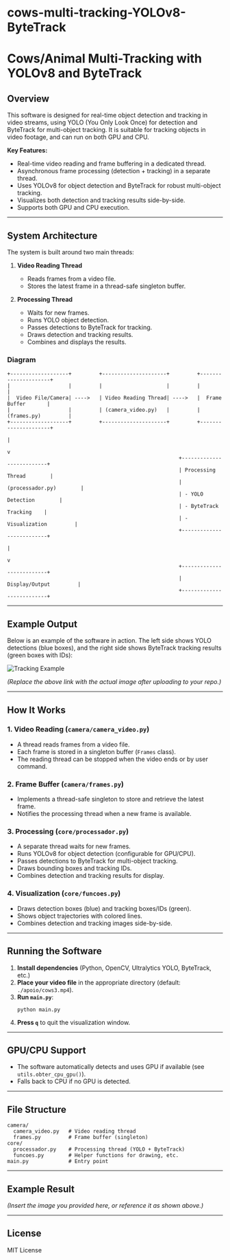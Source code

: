 # cows-multi-tracking-YOLOv8-ByteTrack
# Cows/Animal Multi-Tracking with YOLOv8 and ByteTrack

## Overview

This software is designed for real-time object detection and tracking in video streams, using YOLO (You Only Look Once) for detection and ByteTrack for multi-object tracking. It is suitable for tracking objects in video footage, and can run on both GPU and CPU.

**Key Features:**
- Real-time video reading and frame buffering in a dedicated thread.
- Asynchronous frame processing (detection + tracking) in a separate thread.
- Uses YOLOv8 for object detection and ByteTrack for robust multi-object tracking.
- Visualizes both detection and tracking results side-by-side.
- Supports both GPU and CPU execution.

---

## System Architecture

The system is built around two main threads:

1. **Video Reading Thread**  
   - Reads frames from a video file.
   - Stores the latest frame in a thread-safe singleton buffer.

2. **Processing Thread**  
   - Waits for new frames.
   - Runs YOLO object detection.
   - Passes detections to ByteTrack for tracking.
   - Draws detection and tracking results.
   - Combines and displays the results.

### Diagram

```
+-------------------+         +---------------------+         +---------------------+
|                   |         |                     |         |                     |
|  Video File/Camera| ---->   | Video Reading Thread| ---->   |  Frame Buffer       |
|                   |         | (camera_video.py)   |         | (frames.py)         |
+-------------------+         +---------------------+         +---------------------+
                                                                      |
                                                                      v
                                                        +--------------------------+
                                                        | Processing Thread        |
                                                        | (processador.py)        |
                                                        | - YOLO Detection        |
                                                        | - ByteTrack Tracking    |
                                                        | - Visualization         |
                                                        +--------------------------+
                                                                      |
                                                                      v
                                                        +--------------------------+
                                                        |   Display/Output         |
                                                        +--------------------------+
```

---

## Example Output

Below is an example of the software in action. The left side shows YOLO detections (blue boxes), and the right side shows ByteTrack tracking results (green boxes with IDs):

![Tracking Example](example_output.png)

*(Replace the above link with the actual image after uploading to your repo.)*

---

## How It Works

### 1. Video Reading (`camera/camera_video.py`)
- A thread reads frames from a video file.
- Each frame is stored in a singleton buffer (`Frames` class).
- The reading thread can be stopped when the video ends or by user command.

### 2. Frame Buffer (`camera/frames.py`)
- Implements a thread-safe singleton to store and retrieve the latest frame.
- Notifies the processing thread when a new frame is available.

### 3. Processing (`core/processador.py`)
- A separate thread waits for new frames.
- Runs YOLOv8 for object detection (configurable for GPU/CPU).
- Passes detections to ByteTrack for multi-object tracking.
- Draws bounding boxes and tracking IDs.
- Combines detection and tracking results for display.

### 4. Visualization (`core/funcoes.py`)
- Draws detection boxes (blue) and tracking boxes/IDs (green).
- Shows object trajectories with colored lines.
- Combines detection and tracking images side-by-side.

---

## Running the Software

1. **Install dependencies** (Python, OpenCV, Ultralytics YOLO, ByteTrack, etc.)
2. **Place your video file** in the appropriate directory (default: `./apoio/cows3.mp4`).
3. **Run `main.py`**:
   ```
   python main.py
   ```
4. **Press `q`** to quit the visualization window.

---

## GPU/CPU Support

- The software automatically detects and uses GPU if available (see `utils.obter_cpu_gpu()`).
- Falls back to CPU if no GPU is detected.

---

## File Structure

```
camera/
  camera_video.py   # Video reading thread
  frames.py         # Frame buffer (singleton)
core/
  processador.py    # Processing thread (YOLO + ByteTrack)
  funcoes.py        # Helper functions for drawing, etc.
main.py             # Entry point
```

---

## Example Result

*(Insert the image you provided here, or reference it as shown above.)*

---

## License

MIT License
